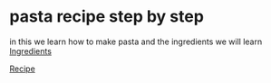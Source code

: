 # pasta recipe step by step 
in this we learn how to make pasta and the ingredients we will learn 
[Ingredients](ingredient.md)

[Recipe](recipe.md)
